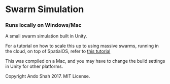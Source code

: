 # Swarm Simulation

### Runs locally on Windows/Mac


A small swarm simulation built in Unity.

For a tutorial on how to scale this up to using massive swarms, running in the cloud, on top of SpatialOS, refer to [this tutorial](https://github.com/ananda13/swarm/)

This was compiled on a Mac, and you may have to change the build settings in Unity for other platforms.




Copyright Ando Shah 2017. MIT License.
